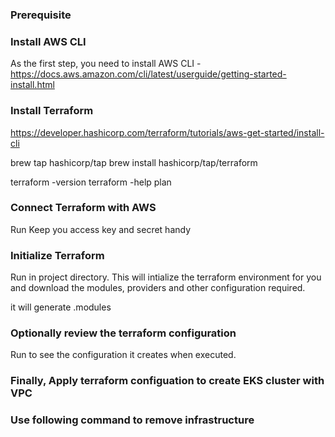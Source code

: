 ### Prerequisite

### Install AWS CLI
As the first step, you need to install AWS CLI -
https://docs.aws.amazon.com/cli/latest/userguide/getting-started-install.html


### Install Terraform

https://developer.hashicorp.com/terraform/tutorials/aws-get-started/install-cli

brew tap hashicorp/tap
brew install hashicorp/tap/terraform

terraform -version
terraform -help plan

### Connect Terraform with AWS

Run <aws configure> 
Keep you access key and secret handy

### Initialize Terraform
Run <terraform init> in project directory. This will intialize the terraform environment for you and download the modules, providers and other configuration required.

it will generate .modules

### Optionally review the terraform configuration

Run <terraform plan> to see the configuration it creates when executed.

### Finally, Apply terraform configuation to create EKS cluster with VPC 
<terraform apply>

### Use following command to remove infrastructure
<terraform destroy>